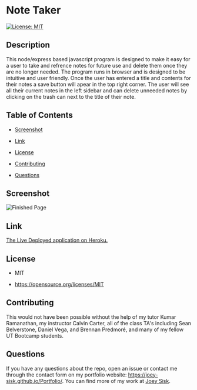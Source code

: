 # Note Taker
[![License: MIT](https://img.shields.io/badge/License-MIT-yellow.svg)](https://opensource.org/licenses/MIT)

## Description

This node/express based javascript program is designed to make it easy for a user to take and refrence notes for future use and delete them once they are no longer needed. The program runs in browser and is designed to be intuitive and user friendly. Once the user has entered a title and contents for their notes a save button will apear in the top right corner. The user will see all their current notes in the left sidebar and can delete unneeded notes by clicking on the trash can next to the title of their note.

## Table of Contents 

* [Screenshot](#Screenshot)

* [Link](#Link)

* [License](#license)

* [Contributing](#contributing)

* [Questions](#questions)

## Screenshot

![Finished Page](./images/screenshot3.jpg)

## Link

[The Live Deployed application on Heroku.](https://quiet-sierra-32121.herokuapp.com/)

## License

- MIT

- https://opensource.org/licenses/MIT
  
## Contributing

This would not have been possible without the help of my tutor Kumar Ramanathan, my instructor Calvin Carter, all of the class TA's including Sean Belverstone, Daniel Vega, and Brennan Predmoré, and many of my fellow UT Bootcamp students.


## Questions

If you have any questions about the repo, open an issue or contact me through the contact form on my portfolio website: https://joey-sisk.github.io/Portfolio/. You can find more of my work at [Joey Sisk](github.com/joey-sisk).
